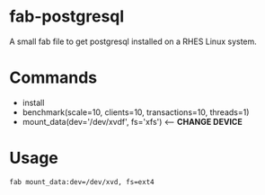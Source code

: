 fab-postgresql
=============
A small fab file to get postgresql installed on a RHES Linux system. 

Commands
========
* install
* benchmark(scale=10, clients=10, transactions=10, threads=1)
* mount_data(dev='/dev/xvdf', fs='xfs') <-- **CHANGE DEVICE**

Usage
=======
`fab mount_data:dev=/dev/xvd, fs=ext4`